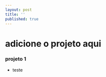 ```yaml
---
layout: post
title: ''
published: true
---
```



# adicione o projeto aqui


### projeto 1

- teste
